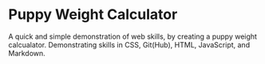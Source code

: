 Puppy Weight Calculator
========================

A quick and simple demonstration of web skills, by creating a puppy weight calcualator.
Demonstrating skills in CSS, Git(Hub), HTML, JavaScript, and Markdown.
